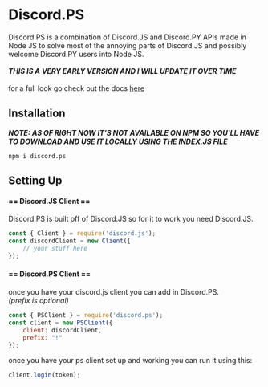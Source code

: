 # Discord.PS
Discord.PS is a combination of Discord.JS and Discord.PY APIs made in Node JS to solve most of the annoying parts of Discord.JS and possibly welcome Discord.PY users into Node JS.<br><br>
*__THIS IS A VERY EARLY VERSION AND I WILL UPDATE IT OVER TIME__*<br><br>
for a full look go check out the docs [here](https://github.com/TheFlameZEternal/Discord.PS/blob/main/docs.md)
## Installation
*__NOTE: AS OF RIGHT NOW IT'S NOT AVAILABLE ON NPM SO YOU'LL HAVE TO DOWNLOAD AND USE IT LOCALLY USING THE [INDEX.JS](https://github.com/TheFlameZEternal/Discord.PS/blob/main/index.js) FILE__*
```npm
npm i discord.ps
```
## Setting Up
#### **== Discord.JS Client ==**
Discord.PS is built off of Discord.JS so for it to work you need Discord.JS.
```js
const { Client } = require('discord.js');
const discordClient = new Client({
	// your stuff here
});
```
#### **== Discord.PS Client ==**
once you have your discord.js client you can add in Discord.PS.<br>
*(prefix is optional)*
```js
const { PSClient } = require('discord.ps');
const client = new PSClient({
	client: discordClient,
	prefix: "!" 
});
```
once you have your ps client set up and working you can run it using this:
```js
client.login(token);
```
